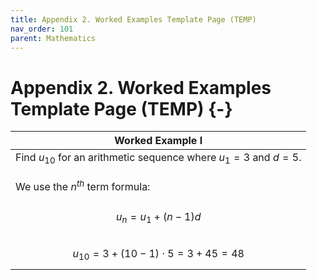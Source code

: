 ```yaml
---
title: Appendix 2. Worked Examples Template Page (TEMP)
nav_order: 101
parent: Mathematics
---
```

# Appendix 2. Worked Examples Template Page (TEMP) {-}

| **Worked Example I**                                                                                                                                                                          |
| --------------------------------------------------------------------------------------------------------------------------------------------------------------------------------------------- |
| Find $u_{10}$ for an arithmetic sequence where $u_1=3$ and $d=5$.  <br> <br>We use the $n^{th}$ term formula:<br><br>$$u_n = u_1 + (n-1)d$$ <br>$$u_{10} = 3 + (10-1) \cdot 5 = 3 + 45 = 48$$ |
